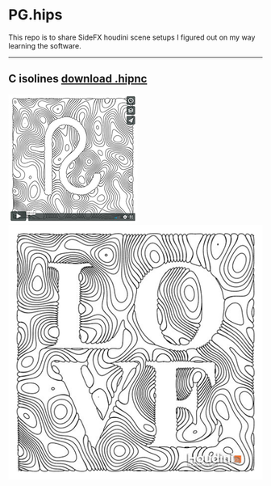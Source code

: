 # PG.hips
This repo is to share SideFX houdini scene setups I figured out on my way learning the software.

---
## C isolines [download .hipnc](C_isolines_001.md)
<div>
  <a href="https://vimeo.com/246115410"><img src="C_isolines_vimeo.jpg"></a>
  <img src="C_isolines.jpg">
</div>


